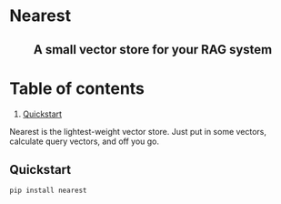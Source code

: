 # Nearest

<div align="center">
  <h2>A small vector store for your RAG system</h2>
</div>

# Table of contents

1. [Quickstart](#quickstart)

Nearest is the lightest-weight vector store. Just put in some vectors, calculate query vectors, and off you go.

## Quickstart

```bash
pip install nearest
```
